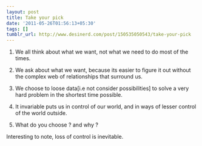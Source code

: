 ```yaml
---
layout: post
title: Take your pick
date: '2011-05-26T01:56:13+05:30'
tags: []
tumblr_url: http://www.desinerd.com/post/150535050543/take-your-pick
---
```

1. We all think about what we want, not what we need to do most of the times.

2. We ask about what we want, because its easier to figure it out without the complex web of relationships that surround us.

3. We choose to loose data[i.e not consider possibilities] to solve a very hard problem in the shortest time possible.

4. It invariable puts us in control of our world, and in ways of lesser control of the world outside.

5. What do you choose ? and why ?

Interesting to note, loss of control is inevitable.

